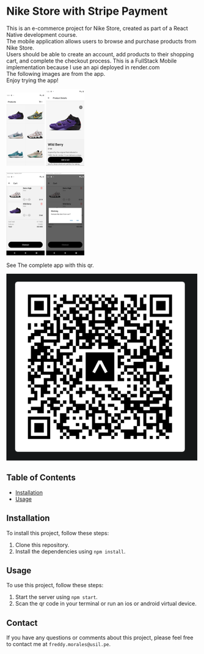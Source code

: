 # Nike Store with Stripe Payment

This is an e-commerce project for Nike Store, created as part of a React Native development course. <br>
The mobile application allows users to browse and purchase products from Nike Store. <br>
Users should be able to create an account, add products to their shopping cart, and complete the checkout process.
This is a FullStack Mobile implementation because I use an api deployed in render.com <br>
The following images are from the app. <br>
Enjoy trying the app!

<p>
  <img src="https://github.com/fredsalv01/nike-store/blob/ui/assets/Captura1.PNG?raw=true" width="100" title="products">
  <img src="https://github.com/fredsalv01/nike-store/blob/ui/assets/Captura2.PNG?raw=true" width="100" title="product detail">
</p>
<p>
  <img src="https://github.com/fredsalv01/nike-store/blob/ui/assets/Captura3.PNG?raw=true" width="100" title="cart">
  <img src="https://github.com/fredsalv01/nike-store/blob/ui/assets/Captura4.PNG?raw=true" width="100" title="drop item from cart">
</p>
See The complete app with this qr.
<p>
  <img src="https://github.com/fredsalv01/nike-store/blob/master/assets/QR.PNG" width="500" title="drop item from cart">
</p>

## Table of Contents

- [Installation](#installation)
- [Usage](#usage)

## Installation

To install this project, follow these steps:

1. Clone this repository.
2. Install the dependencies using `npm install`.

## Usage

To use this project, follow these steps:

1. Start the server using `npm start`.
2. Scan the qr code in your terminal or run an ios or android virtual device.

## Contact

If you have any questions or comments about this project, please feel free to contact me at `freddy.morales@usil.pe`.

